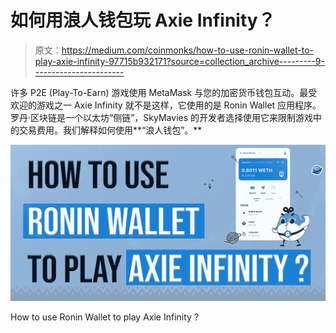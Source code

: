 # 如何用浪人钱包玩 Axie Infinity？

> 原文：<https://medium.com/coinmonks/how-to-use-ronin-wallet-to-play-axie-infinity-97715b932171?source=collection_archive---------9----------------------->

许多 P2E (Play-To-Earn) 游戏使用 MetaMask 与您的加密货币钱包互动。最受欢迎的游戏之一 Axie Infinity 就不是这样，它使用的是 Ronin Wallet 应用程序。罗丹·区块链是一个以太坊“侧链”，SkyMavies 的开发者选择使用它来限制游戏中的交易费用。我们解释如何使用**“浪人钱包”。**

![](img/04a3aef82cd5af5c6401b69d31683d6a.png)

How to use Ronin Wallet to play Axie Infinity ?